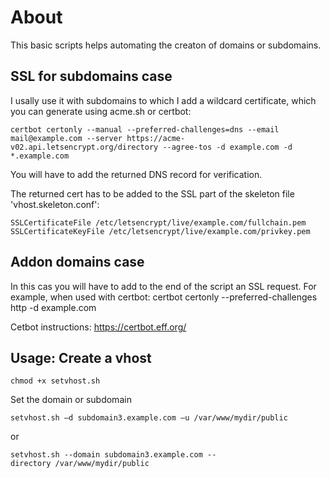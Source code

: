 # About

This basic scripts helps automating the creaton of domains or subdomains.

## SSL for subdomains case

 I usally use it with subdomains to which I add a wildcard certificate, which you can generate using acme.sh or certbot:

    certbot certonly --manual --preferred-challenges=dns --email mail@example.com --server https://acme-v02.api.letsencrypt.org/directory --agree-tos -d example.com -d *.example.com

You will have to add the returned DNS record for verification.

The returned cert has to be added to the SSL part of the skeleton file 'vhost.skeleton.conf':

	SSLCertificateFile /etc/letsencrypt/live/example.com/fullchain.pem
	SSLCertificateKeyFile /etc/letsencrypt/live/example.com/privkey.pem

## Addon domains case

In this cas you will have to add to the end of the script an SSL request. For example, when used with certbot:
    certbot certonly --preferred-challenges http -d example.com


Cetbot instructions:
https://certbot.eff.org/


## Usage: Create a vhost

    chmod +x setvhost.sh

Set the domain or subdomain

    setvhost.sh —d subdomain3.example.com —u /var/www/mydir/public
or

    setvhost.sh --domain subdomain3.example.com --directory /var/www/mydir/public


